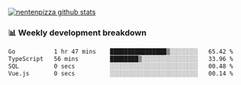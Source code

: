 [![nentenpizza github stats](https://github-readme-stats.vercel.app/api?username=nentenpizza&count_private=true)](https://github.com/anuraghazra/github-readme-stats)

### 📊 Weekly development breakdown
<!--START_SECTION:waka-->

```txt
Go           1 hr 47 mins    ████████████████▒░░░░░░░░   65.42 %
TypeScript   56 mins         ████████▒░░░░░░░░░░░░░░░░   33.96 %
SQL          0 secs          ░░░░░░░░░░░░░░░░░░░░░░░░░   00.48 %
Vue.js       0 secs          ░░░░░░░░░░░░░░░░░░░░░░░░░   00.14 %
```

<!--END_SECTION:waka-->

